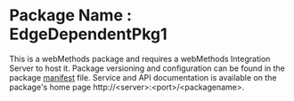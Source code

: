 # Package Name : EdgeDependentPkg1
This is a webMethods package and requires a webMethods Integration Server to host it. Package versioning and configuration can be found in the package [manifest](./EdgeDependentPkg1/manifest.v3) file. Service and API documentation is available on the package's home page http://&lt;server&gt;:&lt;port&gt;/&lt;packagename>.